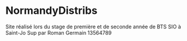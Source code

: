 ﻿# NormandyDistribs

Site réalisé lors du stage de première et de seconde année de BTS SIO à Saint-Jo Sup
 par Roman Germain 13564789